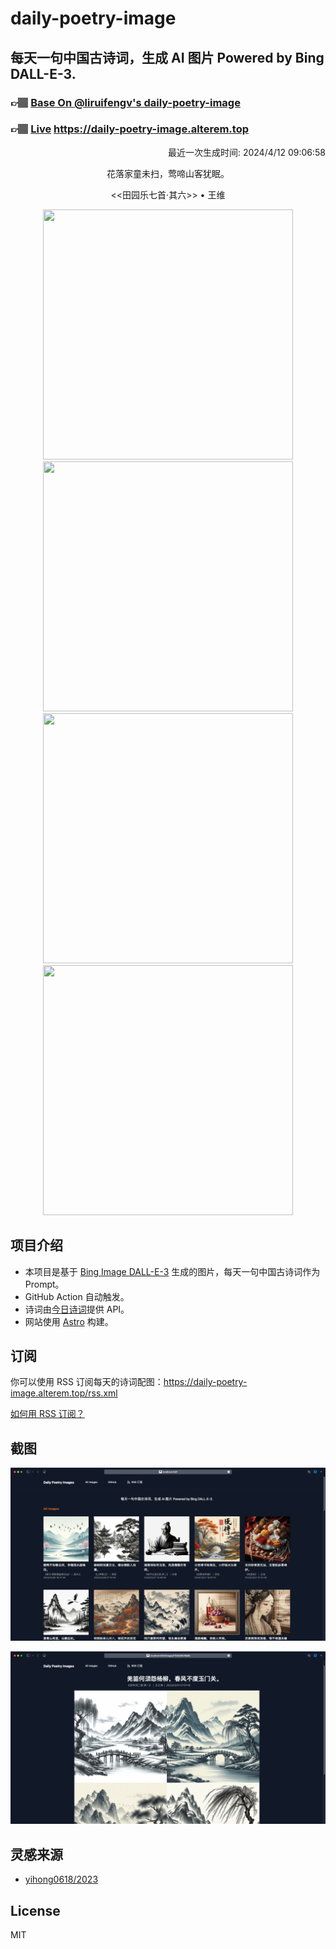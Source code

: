
# daily-poetry-image

## 每天一句中国古诗词，生成 AI 图片 Powered by Bing DALL-E-3.

### 👉🏽 [Base On @liruifengv's daily-poetry-image](https://github.com/liruifengv/daily-poetry-image)

### 👉🏽 [Live](https://daily-poetry-image.alterem.top/) https://daily-poetry-image.alterem.top

<p align="right">
  最近一次生成时间: 2024/4/12 09:06:58
</p>
<p align="center">
花落家童未扫，莺啼山客犹眠。
</p>
<p align="center">
<<田园乐七首·其六>> • 王维
</p>
<p align="center">
<img src="https://tse4.mm.bing.net/th/id/OIG1.z7ihj4Cy.gf3r_uFIUzs" height="400" width="400" />
<img src="https://tse3.mm.bing.net/th/id/OIG1.QaIFnmUINfiby9rPMhEa" height="400" width="400" />
<img src="https://tse1.mm.bing.net/th/id/OIG1.pJceGkpbKyYDZJb2kJPJ" height="400" width="400" />
<img src="https://tse4.mm.bing.net/th/id/OIG1.GjjqKpdCT67agOUVj0iy" height="400" width="400" />
</p>

## 项目介绍

-   本项目是基于 [Bing Image DALL-E-3](https://www.bing.com/images/create) 生成的图片，每天一句中国古诗词作为 Prompt。
-   GitHub Action 自动触发。
-   诗词由[今日诗词](https://www.jinrishici.com/)提供 API。
-   网站使用 [Astro](https://astro.build) 构建。

## 订阅

你可以使用 RSS 订阅每天的诗词配图：https://daily-poetry-image.alterem.top/rss.xml

[如何用 RSS 订阅？](https://zhuanlan.zhihu.com/p/55026716)

## 截图

![图片列表](./screenshots/Snipaste_2023-12-28_21-00-26.png)

![图片详情](./screenshots/Snipaste_2023-12-28_21-00-53.png)

## 灵感来源

-   [yihong0618/2023](https://github.com/yihong0618/2023)

## License

MIT
